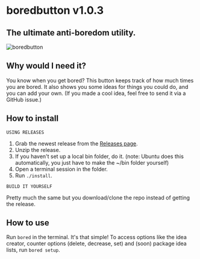 # boredbutton v1.0.3
## The ultimate anti-boredom utility.
![boredbutton](https://awo.oooooooooooooo.ooo/i/zhxt.gif)
## Why would I need it?
You know when you get bored? This button keeps track of how much times you are bored. It also shows you some ideas for things you could do, and you can add your own. (If you made a cool idea, feel free to send it via a GitHub issue.)
## How to install
``USING RELEASES``

1. Grab the newest release from the [Releases page](https://github.com/knuxfanwin8/boredbutton/releases). 
2. Unzip the release. 
3. If you haven't set up a local bin folder, do it. (note: Ubuntu does this automatically, you just have to make the ~/bin folder yourself)
4. Open a terminal session in the folder.
5. Run ``./install``.

``BUILD IT YOURSELF``

Pretty much the same but you download/clone the repo instead of getting the release.
## How to use
Run ``bored`` in the terminal. It's that simple!
To access options like the idea creator, counter options (delete, decrease, set) and (soon) package idea lists, run ``bored setup``. 

